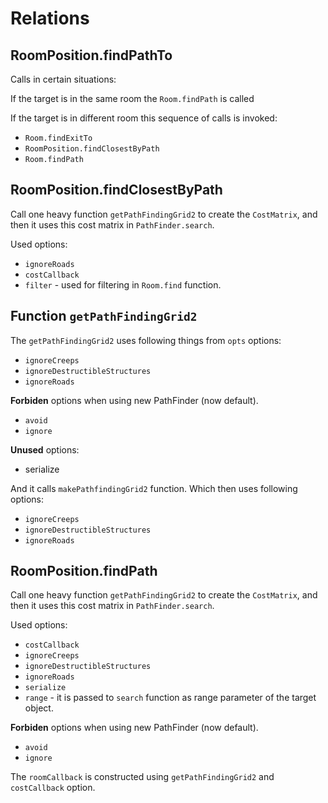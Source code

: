 # Relations

## RoomPosition.findPathTo

Calls in certain situations:

If the target is in the same room the `Room.findPath` is called

If the target is in different room this sequence of calls is invoked:

* `Room.findExitTo`
* `RoomPosition.findClosestByPath`
* `Room.findPath`

## RoomPosition.findClosestByPath

Call one heavy function `getPathFindingGrid2` to create the `CostMatrix`, and
then it uses this cost matrix in `PathFinder.search`.

Used options:

* `ignoreRoads`
* `costCallback`
* `filter` - used for filtering in `Room.find` function.

## Function `getPathFindingGrid2`

The `getPathFindingGrid2` uses following things from `opts` options:

* `ignoreCreeps`
* `ignoreDestructibleStructures`
* `ignoreRoads`

__Forbiden__ options when using new PathFinder (now default).

* `avoid`
* `ignore`

__Unused__ options:

* serialize

And it calls `makePathfindingGrid2` function. Which then uses following options:

* `ignoreCreeps`
* `ignoreDestructibleStructures`
* `ignoreRoads`

## RoomPosition.findPath

Call one heavy function `getPathFindingGrid2` to create the `CostMatrix`, and
then it uses this cost matrix in `PathFinder.search`.

Used options:

* `costCallback`
* `ignoreCreeps`
* `ignoreDestructibleStructures`
* `ignoreRoads`
* `serialize`
* `range` - it is passed to `search` function as range parameter of the target
  object.

__Forbiden__ options when using new PathFinder (now default).

* `avoid`
* `ignore`

The `roomCallback` is constructed using `getPathFindingGrid2` and `costCallback`
option.
